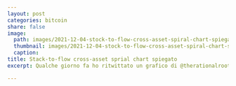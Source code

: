 ```yaml
---
layout: post
categories: bitcoin 
share: false
image:
  path: images/2021-12-04-stock-to-flow-cross-asset-spiral-chart-spiegato.jpg
  thumbnail: images/2021-12-04-stock-to-flow-cross-asset-spiral-chart-spiegato.jpg
  caption:
title: Stack-to-flow cross-asset sprial chart spiegato
excerpt: Qualche giorno fa ho ritwittato un grafico di @therationalroot realizzato sulla base di un modello predittivo molto noto in ambito bitcoin di PlanB (su twitter @100trillionUSD). Un amico mi ha fatto notare che non si capisce granché, quindi oggi provo a spiegarlo in parole semplici come si potrebbero aspettare quei soggetti mitologici che scrivono “explain […]

---
```

